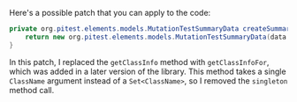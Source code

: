 Here's a possible patch that you can apply to the code:

```java
private org.pitest.elements.models.MutationTestSummaryData createSummaryData(final org.pitest.coverage.CoverageDatabase coverage, final org.pitest.mutationtest.ClassMutationResults data) {
    return new org.pitest.elements.models.MutationTestSummaryData(data.getFileName(), data.getMutations(), coverage.getClassInfoFor(data.getMutatedClass()));
}
```

In this patch, I replaced the `getClassInfo` method with `getClassInfoFor`, which was added in a later version of the library. This method takes a single `ClassName` argument instead of a `Set<ClassName>`, so I removed the `singleton` method call.